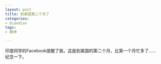```yaml
---
layout: post
title: 到美国第二个月了
categories:
- Diandian
tags:
- 精神

---
```

印度同学的Facebook提醒了我，这是到美国的第二个月，比第一个月忙多了…… 纪念一下。